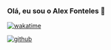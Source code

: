 ### Olá, eu sou o Alex Fonteles 👋



<!--
- 🔭 I’m currently working on ...
- 🌱 I’m currently learning ...
- 👯 I’m looking to collaborate on ...
- 🤔 I’m looking for help with ...
- 💬 Ask me about ...
- 📫 How to reach me: ...
- 😄 Pronouns: ...
- ⚡ Fun fact: ...
-->
 
 ​[![​wakatime​](https://wakatime.com/badge/user/66b6796d-eb84-4bb9-b9d2-8dc882f4c6ac.svg)](https://wakatime.com/@1858d548-dedf-4cbf-abbc-371441d6cf6a)

 ​[![​github​](https://img.shields.io/github/followers/alanhamlett?logo=github&style=plastic)](https://github.com/alexfonteles/alexfonteles)
